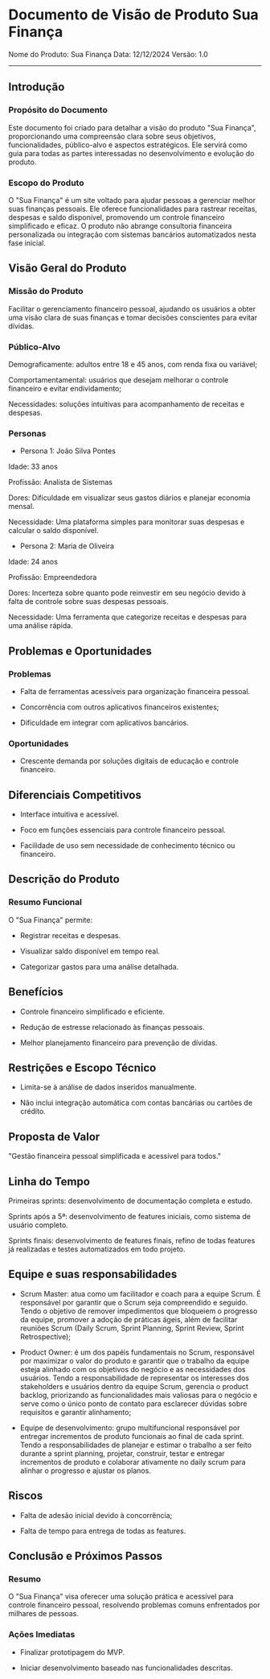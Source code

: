 # Documento de Visão de Produto Sua Finança

Nome do Produto: Sua Finança
Data: 12/12/2024 
Versão: 1.0

---

## Introdução

### Propósito do Documento

Este documento foi criado para detalhar a visão do produto "Sua Finança", proporcionando uma compreensão clara sobre seus objetivos, funcionalidades, público-alvo e aspectos estratégicos. Ele servirá como guia para todas as partes interessadas no desenvolvimento e evolução do produto.

### Escopo do Produto

O "Sua Finança" é um site voltado para ajudar pessoas a gerenciar melhor suas finanças pessoais. Ele oferece funcionalidades para rastrear receitas, despesas e saldo disponível, promovendo um controle financeiro simplificado e eficaz. O produto não abrange consultoria financeira personalizada ou integração com sistemas bancários automatizados nesta fase inicial.

## Visão Geral do Produto

### Missão do Produto

Facilitar o gerenciamento financeiro pessoal, ajudando os usuários a obter uma visão clara de suas finanças e tomar decisões conscientes para evitar dívidas.

### Público-Alvo

Demograficamente: adultos entre 18 e 45 anos, com renda fixa ou variável;

Comportamentamental: usuários que desejam melhorar o controle financeiro e evitar endividamento;

Necessidades: soluções intuitivas para acompanhamento de receitas e despesas.

### Personas

- Persona 1: João Silva Pontes

Idade: 33 anos

Profissão: Analista de Sistemas

Dores: Dificuldade em visualizar seus gastos diários e planejar economia mensal.

Necessidade: Uma plataforma simples para monitorar suas despesas e calcular o saldo disponível.

- Persona 2: Maria de Oliveira

Idade: 24 anos

Profissão: Empreendedora

Dores: Incerteza sobre quanto pode reinvestir em seu negócio devido à falta de controle sobre suas despesas pessoais.

Necessidade: Uma ferramenta que categorize receitas e despesas para uma análise rápida.

## Problemas e Oportunidades

### Problemas

- Falta de ferramentas acessíveis para organização financeira pessoal.

- Concorrência com outros aplicativos financeiros existentes;

- Dificuldade em integrar com aplicativos bancários.

### Oportunidades

- Crescente demanda por soluções digitais de educação e controle financeiro.

## Diferenciais Competitivos

- Interface intuitiva e acessível.

- Foco em funções essenciais para controle financeiro pessoal.

- Facilidade de uso sem necessidade de conhecimento técnico ou financeiro.

## Descrição do Produto

### Resumo Funcional

O "Sua Finança" permite:

- Registrar receitas e despesas.

- Visualizar saldo disponível em tempo real.

- Categorizar gastos para uma análise detalhada.

## Benefícios

- Controle financeiro simplificado e eficiente.

- Redução de estresse relacionado às finanças pessoais.

- Melhor planejamento financeiro para prevenção de dívidas.

## Restrições e Escopo Técnico

- Limita-se à análise de dados inseridos manualmente.

- Não inclui integração automática com contas bancárias ou cartões de crédito.

## Proposta de Valor

"Gestão financeira pessoal simplificada e acessível para todos."

## Linha do Tempo

Primeiras sprints: desenvolvimento de documentação completa e estudo.

Sprints após a 5ª: desenvolvimento de features iniciais, como sistema de usuário completo.

Sprints finais: desenvolvimento de features finais, refino de todas features já realizadas e testes automatizados em todo projeto.

## Equipe e suas responsabilidades

- Scrum Master: atua como um facilitador e coach para a equipe Scrum. É responsável por garantir que o Scrum seja compreendido e seguido. Tendo o objetivo de remover impedimentos que bloqueiem o progresso da equipe, promover a adoção de práticas ágeis, além de facilitar reuniões Scrum (Daily Scrum, Sprint Planning, Sprint Review, Sprint Retrospective);

- Product Owner: é um dos papéis fundamentais no Scrum, responsável por maximizar o valor do produto e garantir que o trabalho da equipe esteja alinhado com os objetivos do negócio e as necessidades dos usuários. Tendo a responsabilidade de representar os interesses dos stakeholders e usuários dentro da equipe Scrum, gerencia o product backlog, priorizando as funcionalidades mais valiosas para o negócio e serve como o único ponto de contato para esclarecer dúvidas sobre requisitos e garantir alinhamento;

- Equipe de desenvolvimento: grupo multifuncional responsável por entregar incrementos de produto funcionais ao final de cada sprint. Tendo a responsabilidades de planejar e estimar o trabalho a ser feito durante a sprint planning, projetar, construir, testar e entregar incrementos de produto e colaborar ativamente no daily scrum para alinhar o progresso e ajustar os planos.

## Riscos

- Falta de adesão inicial devido à concorrência;

- Falta de tempo para entrega de todas as features.

## Conclusão e Próximos Passos

### Resumo

O "Sua Finança" visa oferecer uma solução prática e acessível para controle financeiro pessoal, resolvendo problemas comuns enfrentados por milhares de pessoas.

### Ações Imediatas

- Finalizar prototipagem do MVP.

- Iniciar desenvolvimento baseado nas funcionalidades descritas.


